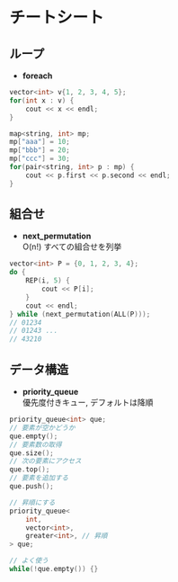 # チートシート
## ループ
- **foreach**  
```cpp
vector<int> v{1, 2, 3, 4, 5};
for(int x : v) {
    cout << x << endl;
}

map<string, int> mp;
mp["aaa"] = 10;
mp["bbb"] = 20;
mp["ccc"] = 30;
for(pair<string, int> p : mp) {
    cout << p.first << p.second << endl;
}
```
## 組合せ
- **next_permutation**  
O(n!) すべての組合せを列挙  
```cpp
vector<int> P = {0, 1, 2, 3, 4};
do {
    REP(i, 5) {
        cout << P[i];
    }
    cout << endl;
} while (next_permutation(ALL(P)));
// 01234
// 01243 ...
// 43210
```

## データ構造
- **priority_queue**  
優先度付きキュー, デフォルトは降順  
```cpp
priority_queue<int> que;
// 要素が空かどうか
que.empty();
// 要素数の取得
que.size();
// 次の要素にアクセス
que.top();
// 要素を追加する
que.push();

// 昇順にする
priority_queue<
    int,
    vector<int>,
    greater<int>, // 昇順
> que;

// よく使う
while(!que.empty()) {}
```
